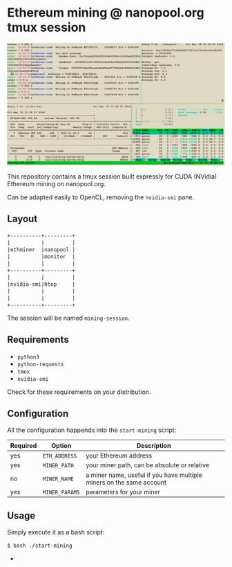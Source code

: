 # Ethereum mining @ nanopool.org tmux session

![](https://raw.githubusercontent.com/gsora/eth-nanopool-tmux/master/session-screenshot.png)

This repository contains a tmux session built expressly for CUDA (NVidia) Ethereum mining on nanopool.org.

Can be adapted easily to OpenCL, removing the `nvidia-smi` pane.


## Layout

```
+----------+---------+
|          |         |
|ethminer  |nanopool |
|          |monitor  |
|          |         |
+----------+---------+
|          |         |
|nvidia-smi|htop     |
|          |         |
|          |         |
+----------+---------+
```

The session will be named `mining-session`.

## Requirements

- `python3` 
- `python-requests`
- `tmux`
- `nvidia-smi`

Check for these requirements on your distribution.

## Configuration

All the configuration happends into the `start-mining` script:

|Required|Option|Description
|------|-----|-----|
|yes|`ETH_ADDRESS`|your Ethereum address|
|yes|`MINER_PATH`|your miner path, can be absolute or relative|
|no|`MINER_NAME`|a miner name, useful if you have multiple miners on the same account|
|yes|`MINER_PARAMS`|parameters for your miner|

## Usage

Simply execute it as a bash script:

```
$ bash ./start-mining
```


-
